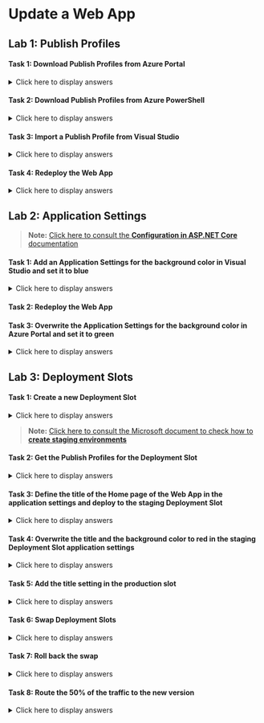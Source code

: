 # Update a Web App

## Lab 1: Publish Profiles

#### Task 1: Download Publish Profiles from Azure Portal

<details>
<summary>Click here to display answers</summary>

1. Open a web browser and go to the [**Azure Portal**](https://portal.azure.com/)

1. In the **Favorites** menu, click **App Services**

1. On the **App Services** blade, click the **Name** of the Web App that you created in the previous module

1. In the **Overwiew** pane, click **Get publish profile**

1. Save the publish settings file on your computer

</details>

#### Task 2: Download Publish Profiles from Azure PowerShell

<details>
<summary>Click here to display answers</summary>

1. In Azure Portal, open the Cloud Shell

1. Replace the web app name and type the following command:

    Get-AzureRmWebAppPublishingProfile -Name "az203webApp-XXXXX" -ResourceGroupName "az203-rg"

    > **Note:** [Click here to consult the **Get-AzureRmWebAppPublishingProfile** command documentation](https://docs.microsoft.com/en-us/powershell/module/AzureRM.Websites/Get-AzureRmWebAppPublishingProfile)

1. Copy and save the settings into a .PublishSettings file

</details>

#### Task 3: Import a Publish Profile from Visual Studio

<details>
<summary>Click here to display answers</summary>

1. In the **Solution Explorer**, right-click the *az203webApp* project and select **Publish**

1. In the **Publish** pane, click **New Profile...**

1. In the **Pick a publish target**, click **Import Profile...**

1. Select the .PublishSettings file you previously downloaded

1. Click **Open**

    > **Note:** a new publication will occur.

</details>

#### Task 4: Redeploy the Web App

<details>
<summary>Click here to display answers</summary>

1. Select the **Build** > **Publish az203webApp** menu

1. Click **Publish**

</details>

## Lab 2: Application Settings

> **Note:** [Click here to consult the **Configuration in ASP.NET Core** documentation](https://docs.microsoft.com/en-us/aspnet/core/fundamentals/configuration/)

#### Task 1: Add an Application Settings for the background color in Visual Studio and set it to blue

<details>
<summary>Click here to display answers</summary>

1. In the *appsettings.json* file, add the following code

    > "ApplicationSettings": {<br />"BackgroundColor": "Orange"<br/>}

1. Open the page in **Views** > **Home** > **Index.cshtml**

1. Add in the beginning of the page

    > @using Microsoft.Extensions.Configuration<br />@inject IConfiguration Configuration<br/><br/>\<style><br/>body {<br/>background-color: @Configuration["ApplicationSettings:BackgroundColor"]<br/>}<br/>\</style>

1. Debug the application to see if the background color has been updated to Orange

</details>

#### Task 2: Redeploy the Web App

#### Task 3: Overwrite the Application Settings for the background color in Azure Portal and set it to green

<details>
<summary>Click here to display answers</summary>

1. Open a web browser and go to the [**Azure Portal**](https://portal.azure.com/)

1. In the **Favorites** menu, click **App Services**

1. On the **App Services** blade, click the **Name** of the Web App that you created in the previous module

1. Open the web app in a new tab and check that the background color is Orange

1. Click the **Application settings** blade

1. Under **Application settings**, click **+ Add new setting**

1. Under **APP_SETTING_NAME**, type *ApplicationSettings:BackgroundColor*

1. Under **VALUE**, type *YellowGreen*

1. Click **Save**

1. Refresh the Web App page in the other tab and check that the background color has been updated

</details>

## Lab 3: Deployment Slots

#### Task 1: Create a new Deployment Slot

<details>
<summary>Click here to display answers</summary>

1. Open a web browser and go to the [**Azure Portal**](https://portal.azure.com/)

1. In the **Favorites** menu, click **App Services**

1. On the **App Services** blade, click the **Name** of the Web App that you created in the previous module

1. Click the **Deployment slots (Preview)** blade

1. Click **Add Slot**

1. Under **Name**, type *staging*

1. Under **Clone settings from:**, leave the default value to **Do not clone settings**

1. Click **Add**

1. After slot creation, click **Close**

1. Under **NAME**, click the created slot

1. Under the **Overview** pane, click on the URL to go to the web app

    The web app is empty.

1. Close the web app page

</details>

> **Note:** [Click here to consult the Microsoft document to check how to **create staging environments**](https://docs.microsoft.com/en-us/azure/app-service/deploy-staging-slots)

#### Task 2: Get the Publish Profiles for the Deployment Slot

<details>
<summary>Click here to display answers</summary>

1. Under the **Overview** pane, click **Get publish profiles**

1. Save the .publishsettings file on your computer

</details>

#### Task 3: Define the title of the Home page of the Web App in the application settings and deploy to the staging Deployment Slot

<details>
<summary>Click here to display answers</summary>

1. In Visual Studio, open the file **appsettings.json**

1. Add under the *ApplicationSettings* section, a variable called *Environment* with the value *Local*

1. Open the page in **Views** > **Home** > **Index.cshtml**

1. Change the title of the home page from "Home Page" to "Home Page (" + @Configuration\["ApplicationSettings:Environment"] + ")"

1. Debug the Web App

    The title will display "Home Page (Local)".

1. Stop debugging the Web App

1. In the **Solution Explorer**, right-click the *az203webApp* project and select **Publish**

1. In the **Publish** pane, click **New Profile...**

1. In the **Pick a publish target**, click **Import Profile...**

1. Select the .PublishSettings file you previously downloaded for the *staging* deployment slot

1. Click **Open**

    A new publication will occur.

1. Click on the link in the **Output** pane in order to go to the staging web app

    > **Note:** The **Ctrl** key must be held while clicking on the link.

1. Check the title of the Home page

    The title will display "Home Page (Local)".
    As the setting *Environment* doesn't exist, the value will the one defined in local.

1. Check the color of the background on the *staging* environment

    As no setting was cloned, the default background color is the one defined in local.

</details>

#### Task 4: Overwrite the title and the background color to red in the staging Deployment Slot application settings

<details>
<summary>Click here to display answers</summary>

1. In **Azure Portal**, under *staging* Web App blade, click **Application settings**

1. Under **Application settings**, click **+ Add new setting**

1. Under **APP_SETTING_NAME**, type *ApplicationSettings:Environment*

1. Under **VALUE**, type *Staging*

1. Check the **SLOT SETTING**

1. Under **Application settings**, click **+ Add new setting**

1. Under **APP_SETTING_NAME**, type *ApplicationSettings:BackgroundColor*

1. Under **VALUE**, type *Tomato*

1. Click **Save**

1. Refresh the *staging* Web App page in the other tab and check that the background color has been updated

</details>

#### Task 5: Add the title setting in the production slot

<details>
<summary>Click here to display answers</summary>

1. In **Azure Portal**, go back to the production Web App

1. Under the **Application settings**, add new setting called *ApplicationSettings:Environment*, set its value to *Production* and check the **SLOT SETTING**

1. Open the Web App in another tab

</details>

#### Task 6: Swap Deployment Slots

<details>
<summary>Click here to display answers</summary>

1. In **Azure Portal**, under the **Overview** blade, click **Swap**

    The **Swap** pane will show information before swapping two slots. The setting(s) that will be swapped will be displayed as well.

1. Under the **Swap** pane, leave the default slots under **Source** and Under **Target**

1. Click **Swap**

1. After swap completion, click **Close** 

1. Refresh the production page and the staging page

    The *production* slot will contain the new version, but the *staging* slot will keep the previous version.
    
    The background color have been swapped between the *production* and the *staging* slots.

    > **Note:** [Click here to know **which setting are swapped**](https://docs.microsoft.com/en-us/azure/app-service/deploy-staging-slots#which-settings-are-swapped).

</details>

#### Task 7: Roll back the swap

<details>
<summary>Click here to display answers</summary>

1. Perform the same steps as in **Task 6**

1. Check that the old version is now in the *production* slot and that the new version is back to the *staging* slot

</details>

#### Task 8: Route the 50% of the traffic to the new version

<details>
<summary>Click here to display answers</summary>

1. In **Azure Portal**, in the **Web App**, click the **Deployment slots (Preview)** blade

1. Under **TRAFFIC %**, type *50* in the *staging* row

1. Click **Save**

1. Open the production link with another web browser

    If the new version doesn't open with another browser, use another one, or use a private session

</details>